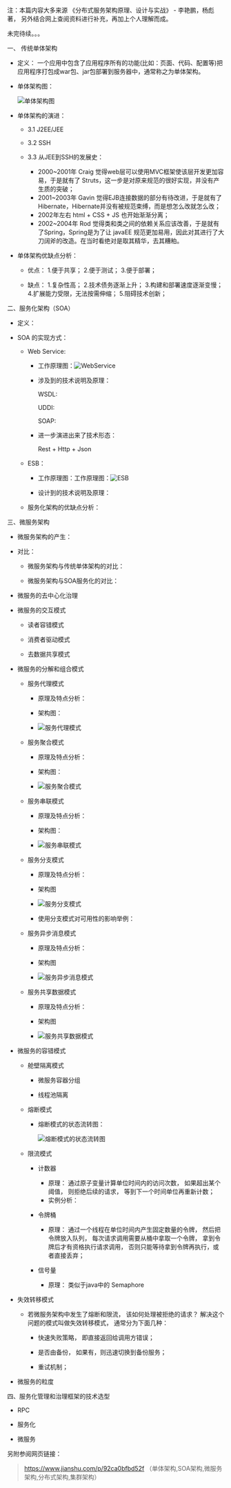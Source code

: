 注：本篇内容大多来源 《分布式服务架构原理、设计与实战》 - 李艳鹏，杨彪 著， 另外结合网上查阅资料进行补充，再加上个人理解而成。
    

未完待续。。。

一、 传统单体架构
 *  定义：  一个应用中包含了应用程序所有的功能(比如：页面、代码、配置等)把应用程序打包成war包、jar包部署到服务器中，通常称之为单体架构。

 * 单体架构图：

     ![单体架构图](./part1_imgs/单体架构图.jpg)
  
 * 单体架构的演进：

    * 3.1  J2EE/JEE

    * 3.2  SSH

    * 3.3  从JEE到SSH的发展史：

       * 2000~2001年 Craig 觉得web层可以使用MVC框架使该层开发更加容易，于是就有了 Struts，这一步是对原来规范的很好实现，并没有产生质的突破；
       * 2001~2003年 Gavin 觉得EJB连接数据的部分有待改进，于是就有了Hibernate，Hibernate并没有被规范束缚，而是想怎么改就怎么改；                
       * 2002年左右 html + CSS + JS 也开始渐渐分离；
       * 2002~2004年 Rod 觉得类和类之间的依赖关系应该改善，于是就有了Spring，Spring是为了让 javaEE 规范更加易用，因此对其进行了大刀阔斧的改造。在当时看绝对是取其精华，去其糟粕。

 * 单体架构优缺点分析：

    * 优点： 1.便于共享； 2.便于测试； 3.便于部署；

    * 缺点： 1.复杂性高； 2.技术债务逐渐上升； 3.构建和部署速度逐渐变慢； 4.扩展能力受限，无法按需伸缩； 5.阻碍技术创新；

        

二、服务化架构（SOA）

   *  定义：

   *  SOA 的实现方式：

        *  Web Service:

            *  工作原理图：![WebService](./part1_imgs/WebService.jpg)
                           
            *  涉及到的技术说明及原理：

                  WSDL:

                  UDDI:

                  SOAP:

            *  进一步演进出来了技术形态：

                  Rest + Http + Json

        *  ESB：

            * 工作原理图：工作原理图：![ESB](./part1_imgs/ESB.jpg)

            *  设计到的技术说明及原理：

        *  服务化架构的优缺点分析：



三、微服务架构

   *  微服务架构的产生：

   *  对比：

      *  微服务架构与传统单体架构的对比：

      *  微服务架构与SOA服务化的对比：

   * 微服务的去中心化治理

   * 微服务的交互模式

      * 读者容错模式

      * 消费者驱动模式

      * 去数据共享模式

   * 微服务的分解和组合模式

      * 服务代理模式

         * 原理及特点分析：

         * 架构图：

         * ![服务代理模式](./part1_imgs/服务代理模式.jpg)

      * 服务聚合模式

         * 原理及特点分析：

         * 架构图：

         * ![服务聚合模式](./part1_imgs/服务聚合模式.jpg)

      * 服务串联模式

         * 原理及特点分析：

         * 架构图：

         * ![服务串联模式](./part1_imgs/服务串联模式.jpg)
 
      * 服务分支模式

         * 原理及特点分析：

         * 架构图

         * ![服务分支模式](./part1_imgs/服务分支模式.jpg)

         * 使用分支模式对可用性的影响举例：

      * 服务异步消息模式

         * 原理及特点分析：

         * 架构图

         * ![服务异步消息模式](./part1_imgs/服务异步消息模式.jpg)

      * 服务共享数据模式

         * 原理及特点分析：

         * 架构图

         * ![服务共享数据模式](./part1_imgs/服务共享数据模式.jpg)

   * 微服务的容错模式

        *  舱壁隔离模式

            * 微服务容器分组

            * 线程池隔离

        * 熔断模式

             * 熔断模式的状态流转图：

                ![熔断模式的状态流转图](./part1_imgs/熔断模式的状态流转图.jpg)

        * 限流模式

             * 计数器

                 * 原理： 通过原子变量计算单位时间内的访问次数， 如果超出某个阈值， 则拒绝后续的请求， 等到下一个时间单位再重新计数；
                 * 实例分析：

             * 令牌桶

                  * 原理： 通过一个线程在单位时间内产生固定数量的令牌， 然后把令牌放入队列， 每次请求调用需要从桶中拿取一个令牌， 拿到令牌后才有资格执行请求调用， 否则只能等待拿到令牌再执行，或者直接丢弃；
                   
             * 信号量

                  * 原理： 类似于java中的 Semaphore

   * 失效转移模式

      * 若微服务架构中发生了熔断和限流， 该如何处理被拒绝的请求？ 解决这个问题的模式叫做失效转移模式， 通常分为下面几种：

         * 快速失败策略， 即直接返回给调用方错误；

         * 是否由备份， 如果有，则迅速切换到备份服务；

         *  重试机制；

* 微服务的粒度 



四、服务化管理和治理框架的技术选型
      
   * RPC

   * 服务化

   * 微服务
   

另附参阅网页链接：

 > https://www.jianshu.com/p/92ca0bfbd52f （单体架构,SOA架构,微服务架构,分布式架构,集群架构）

   